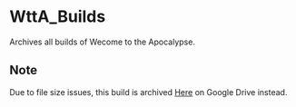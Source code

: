 # WttA_Builds

Archives all builds of Wecome to the Apocalypse.

## Note

Due to file size issues, this build is archived [Here](https://drive.google.com/file/d/1FGINy8QeGkSTSyah8IAA3ptfNEHFMif5/view?usp=sharing) on Google Drive instead.
